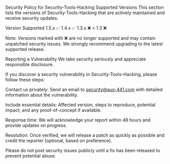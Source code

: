 Security Policy for Security-Tools-Hacking
Supported Versions
This section lists the versions of Security-Tools-Hacking that are actively maintained and receive security updates.

Version	Supported
1.5.x	:white_check_mark:
1.4.x	:white_check_mark:
1.3.x	:x:
< 1.3	:x:

Note: Versions marked with :x: are no longer supported and may contain unpatched security issues. We strongly recommend upgrading to the latest supported release.

Reporting a Vulnerability
We take security seriously and appreciate responsible disclosure.

If you discover a security vulnerability in Security-Tools-Hacking, please follow these steps:

Contact us privately: Send an email to security@aux-441.com with detailed information about the vulnerability.

Include essential details: Affected version, steps to reproduce, potential impact, and any proof-of-concept if available.

Response time: We will acknowledge your report within 48 hours and provide updates on progress.

Resolution: Once verified, we will release a patch as quickly as possible and credit the reporter (optional, based on preference).

Please do not post security issues publicly until a fix has been released to prevent potential abuse.


